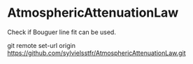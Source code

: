 # AtmosphericAttenuationLaw
Check if Bouguer line fit can be used.

git remote set-url origin https://github.com/sylvielsstfr/AtmosphericAttenuationLaw.git 
